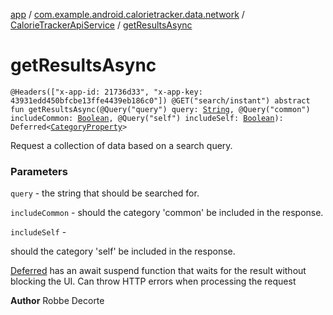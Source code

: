 [app](../../index.md) / [com.example.android.calorietracker.data.network](../index.md) / [CalorieTrackerApiService](index.md) / [getResultsAsync](./get-results-async.md)

# getResultsAsync

`@Headers(["x-app-id: 21736d33", "x-app-key: 43931edd450bfcbe13ffe4439eb186c0"]) @GET("search/instant") abstract fun getResultsAsync(@Query("query") query: `[`String`](https://kotlinlang.org/api/latest/jvm/stdlib/kotlin/-string/index.html)`, @Query("common") includeCommon: `[`Boolean`](https://kotlinlang.org/api/latest/jvm/stdlib/kotlin/-boolean/index.html)`, @Query("self") includeSelf: `[`Boolean`](https://kotlinlang.org/api/latest/jvm/stdlib/kotlin/-boolean/index.html)`): Deferred<`[`CategoryProperty`](../../com.example.android.calorietracker.data.models/-category-property/index.md)`>`

Request a collection of data based on a search query.

### Parameters

`query` - the string that should be searched for.

`includeCommon` - should the category 'common' be included in the response.

`includeSelf` -

should the category 'self' be included in the response.




[Deferred](#) has an await suspend function that waits for the result without blocking the UI.
Can throw HTTP errors when processing the request

**Author**
Robbe Decorte

